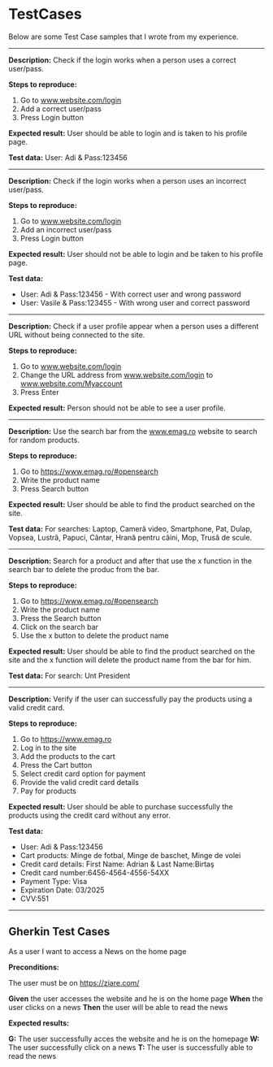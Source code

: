 # TestCases

Below are some Test Case samples that I wrote from my experience. 

-----------------

**Description:**
Check if the login works when a person uses a correct user/pass.

**Steps to reproduce:**
1. Go to www.website.com/login
2. Add a correct user/pass
3. Press Login button

**Expected result:**
User should be able to login and is taken to his profile page.

**Test data:**
User: Adi & Pass:123456


-----------------

**Description:**
Check if the login works when a person uses an incorrect user/pass.

**Steps to reproduce:**
1. Go to www.website.com/login
2. Add an incorrect user/pass
3. Press Login button

**Expected result:**
User should not be able to login and be taken to his profile page.

**Test data:**
* User: Adi & Pass:123456 - With correct user and wrong password
* User: Vasile & Pass:123455 - With wrong user and correct password


----------------

**Description:**
Check if a user profile appear when a person uses a different URL without being connected to the site.

**Steps to reproduce:**
1. Go to www.website.com/login
2. Change the URL address from www.website.com/login to www.website.com/Myaccount
3. Press Enter

**Expected result:**
Person should not be able to see a user profile.


-----------------

**Description:**
Use the search bar from the www.emag.ro website to search for random products.

**Steps to reproduce:**
1. Go to https://www.emag.ro/#opensearch
2. Write the product name
3. Press Search button

**Expected result:**
User should be able to find the product searched on the site.

**Test data:**
For searches: Laptop, Cameră video, Smartphone, Pat, Dulap, Vopsea, Lustră, Papuci, Cântar, Hrană pentru câini, Mop, Trusă de scule.


-----------------

**Description:**
Search for a product and after that use the x function in the search bar to delete the produc from the bar.

**Steps to reproduce:**
1. Go to https://www.emag.ro/#opensearch
2. Write the product name
3. Press the Search button
4. Click on the search bar
5. Use the x button to delete the product name

**Expected result:**
User should be able to find the product searched on the site and the x function will delete the product name from the bar for him.

**Test data:**
For search: Unt President


-----------------

**Description:**
Verify if the user can successfully pay the products using a valid credit card.

**Steps to reproduce:**
1. Go to https://www.emag.ro
2. Log in to the site
3. Add the products to the cart
4. Press the Cart button
5. Select credit card option for payment
6. Provide the valid credit card details
7. Pay for products

**Expected result:**
User should be able to purchase successfully the products using the credit card without any error.

**Test data:**
* User: Adi & Pass:123456
* Cart products: Minge de fotbal, Minge de baschet, Minge de volei
* Credit card details: First Name: Adrian & Last Name:Birtaş
* Credit card number:6456-4564-4556-54XX
* Payment Type: Visa
* Expiration Date: 03/2025
* CVV:551

-----------------
## Gherkin Test Cases

As a user I want to access a News on the home page

**Preconditions:**

The user must be on https://ziare.com/

**Given** the user accesses the website and he is on the home page
**When** the user clicks on a news 
**Then** the user will be able to read the news

**Expected results:**

**G:** The user successfully acces the website and he is on the homepage
**W:** The user successfully click on a news
**T:** The user is successfully able to read the news



